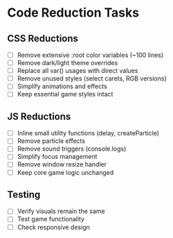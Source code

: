 # Code Reduction Tasks

## CSS Reductions
- [ ] Remove extensive :root color variables (~100 lines)
- [ ] Remove dark/light theme overrides
- [ ] Replace all var() usages with direct values
- [ ] Remove unused styles (select carets, RGB versions)
- [ ] Simplify animations and effects
- [ ] Keep essential game styles intact

## JS Reductions
- [ ] Inline small utility functions (delay, createParticle)
- [ ] Remove particle effects
- [ ] Remove sound triggers (console.logs)
- [ ] Simplify focus management
- [ ] Remove window resize handler
- [ ] Keep core game logic unchanged

## Testing
- [ ] Verify visuals remain the same
- [ ] Test game functionality
- [ ] Check responsive design
